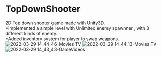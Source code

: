 # TopDownShooter
2D Top down shooter game made with Unity3D.
<br>*Implemented a simple level with Unlimited enemy spawnner , with 3 different kinds of enemy.
<br>*Added inventory system for player to swap weapons.
![2022-03-29 14_44_46-Movies   TV](https://user-images.githubusercontent.com/71116433/160581827-fe0e0d0c-1ee7-421d-9a8f-45eea924dffc.png)
![2022-03-29 14_44_13-Movies   TV](https://user-images.githubusercontent.com/71116433/160581833-b1bfd43b-2047-4238-9715-4a84e92497df.png)
![2022-03-29 14_43_43-GameVideos](https://user-images.githubusercontent.com/71116433/160581838-706fef43-9a6c-48da-90d5-1c8835d567e1.png)
